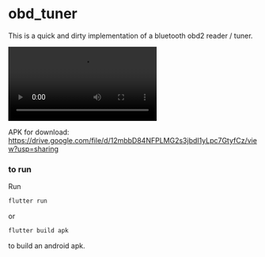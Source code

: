 # obd_tuner

This is a quick and dirty implementation of a bluetooth obd2 reader / tuner.

<video controls>
  <source src="https://photos.app.goo.gl/vx4BpjTq6GaqwW466 " type="video/mp4">
</video>

APK for download: https://drive.google.com/file/d/12mbbD84NFPLMG2s3jbdI1yLpc7GtyfCz/view?usp=sharing

### to run
Run
```bash
flutter run
```
or 
```bash
flutter build apk
```
to build an android apk.
